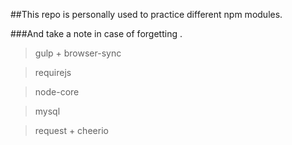 ##This repo is personally used to practice different npm modules.

###And take a note in case of forgetting .

>gulp + browser-sync

>requirejs

>node-core

>mysql

>request + cheerio